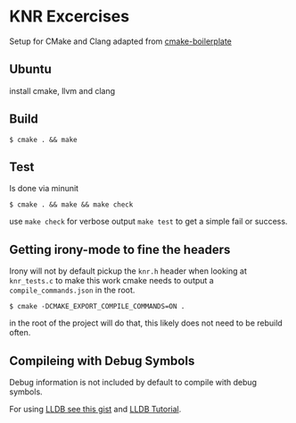 # KNR Excercises

Setup for CMake and Clang adapted
from [cmake-boilerplate](https://github.com/arunoda/cmake-boilerplate)

## Ubuntu

install cmake, llvm and clang

## Build

```
$ cmake . && make
```

## Test

Is done via minunit

```
$ cmake . && make && make check
```

use `make check` for verbose output `make test` to get a simple fail or success.


## Getting irony-mode to fine the headers

Irony will not by default pickup the `knr.h` header when looking at
`knr_tests.c` to make this work cmake needs to output a `compile_commands.json`
in the root.

```
$ cmake -DCMAKE_EXPORT_COMPILE_COMMANDS=ON .
```

in the root of the project will do that, this likely does not need to be rebuild
often.

## Compileing with Debug Symbols

Debug information is not included by default to compile with debug symbols. 

For using [LLDB see this gist](https://gist.github.com/gregmalcolm/9042234)
and [LLDB Tutorial](https://lldb.llvm.org/tutorial.html).

